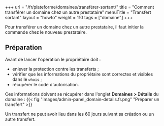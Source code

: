 +++
url = "/fr/plateforme/domaines/transférer-sortant/"
title = "Comment transférer un domaine chez un autre prestataire"
menuTitle = "Transfert sortant"
layout = "howto"
weight = 110
tags = ["domaine"]
+++

Pour transférer un domaine chez un autre prestataire, il faut initier la commande chez le nouveau prestataire.

## Préparation

Avant de lancer l'opération le propriétaire doit :

- enlever la protection contre les transferts ;
- vérifier que les informations du propriétaire sont correctes et visibles dans le `whois` ;
- récupérer le code d'autorisation.

Ces informations doivent se récupérer dans l'onglet **Domaines > Détails** du domaine :
{{< fig "images/admin-panel_domain-details.fr.png" "Préparer un transfert" >}}

Un transfert ne peut avoir lieu dans les 60 jours suivant sa création ou un autre transfert.



